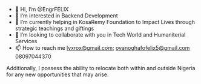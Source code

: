 - 👋 Hi, I’m @EngrFELIX
- 👀 I’m interested in Backend Development
- 🌱 I’m currently helping in KosaRemy Foundation to Impact Lives through strategic teachings and giftings
- 💞️ I’m looking to collaborate with you in Tech World and Humaniterial Services
- 📫 How to reach me lyxrox@gmail.com; oyanoghafofelix5@gmail.com
08097044370
<!---
EngrFELIX/EngrFELIX is a ✨ special ✨ repository because its `README.md` (this file) appears on your GitHub profile.
You can click the Preview link to take a look at your changes.
--->
Additionally, I possess the ability to relocate both within and outside Nigeria for any new opportunities that may arise.
